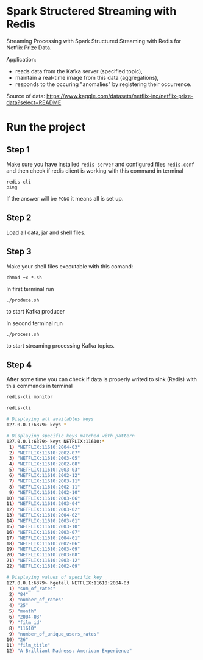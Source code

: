 # Spark Structered Streaming with Redis

Streaming Processing with Spark Structured Streaming with Redis for Netflix Prize Data.

Application:
- reads data from the Kafka server (specified topic),
- maintain a real-time image from this data (aggregations),
- responds to the occuring "anomalies" by registering their occurrence.

Source of data: https://www.kaggle.com/datasets/netflix-inc/netflix-prize-data?select=README


# Run the project

## Step 1

Make sure you have installed ```redis-server``` and configured files ```redis.conf``` and then check if redis client is working with this command in terminal

```console
redis-cli
ping
```
If the answer will be ```PONG``` it means all is set up.

## Step 2

Load all data, jar and shell files.

## Step 3

Make your shell files executable with this comand:

```shell
chmod +x *.sh
```

In first terminal run

```console
./produce.sh
```

 to start Kafka producer

 In second terminal run

 ```console
./process.sh
```

 to start streaming processing Kafka topics.

 ## Step 4

 After some time you can check if data is properly writed to sink (Redis) with this commands in terminal

 ```bash
redis-cli monitor
```

```bash
redis-cli
```

```bash
# Displaying all availables keys
127.0.0.1:6379> keys *

# Displaying specific keys matched with pattern
127.0.0.1:6379> keys NETFLIX:11610:*
 1) "NETFLIX:11610:2004-03"
 2) "NETFLIX:11610:2002-07"
 3) "NETFLIX:11610:2003-05"
 4) "NETFLIX:11610:2002-08"
 5) "NETFLIX:11610:2003-03"
 6) "NETFLIX:11610:2002-12"
 7) "NETFLIX:11610:2003-11"
 8) "NETFLIX:11610:2002-11"
 9) "NETFLIX:11610:2002-10"
10) "NETFLIX:11610:2003-06"
11) "NETFLIX:11610:2003-04"
12) "NETFLIX:11610:2003-02"
13) "NETFLIX:11610:2004-02"
14) "NETFLIX:11610:2003-01"
15) "NETFLIX:11610:2003-10"
16) "NETFLIX:11610:2003-07"
17) "NETFLIX:11610:2004-01"
18) "NETFLIX:11610:2002-06"
19) "NETFLIX:11610:2003-09"
20) "NETFLIX:11610:2003-08"
21) "NETFLIX:11610:2003-12"
22) "NETFLIX:11610:2002-09"

# Displaying values of specific key
127.0.0.1:6379> hgetall NETFLIX:11610:2004-03
 1) "sum_of_rates"
 2) "84"
 3) "number_of_rates"
 4) "25"
 5) "month"
 6) "2004-03"
 7) "film_id"
 8) "11610"
 9) "number_of_unique_users_rates"
10) "26"
11) "film_title"
12) "A Brilliant Madness: American Experience"
```
